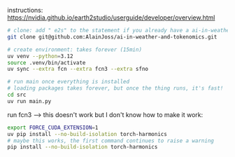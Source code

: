 instructions: https://nvidia.github.io/earth2studio/userguide/developer/overview.html
```bash
# clone: add " e2s" to the statement if you already have a ai-in-weather-and-tokenomics folder
git clone git@github.com:AlainJoss/ai-in-weather-and-tokenomics.git

# create environment: takes forever (15min)
uv venv --python=3.12
source .venv/bin/activate
uv sync --extra fcn --extra fcn3 --extra sfno

# run main once everything is installed
# loading packages takes forever, but once the thing runs, it's fast!
cd src
uv run main.py
```

run fcn3 --> this doesn't work but I don't know how to make it work:
```bash
export FORCE_CUDA_EXTENSION=1
uv pip install --no-build-isolation torch-harmonics
# maybe this works, the first command continues to raise a warning
pip install --no-build-isolation torch-harmonics
```